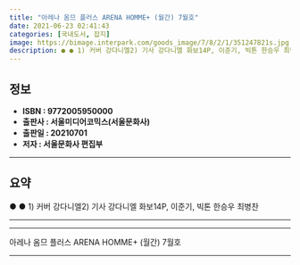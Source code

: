 ```yaml
---
title: "아레나 옴므 플러스 ARENA HOMME+ (월간) 7월호"
date: 2021-06-23 02:41:43
categories: [국내도서, 잡지]
image: https://bimage.interpark.com/goods_image/7/8/2/1/351247821s.jpg
description: ● ● 1) 커버 강다니엘2) 기사 강다니엘 화보14P, 이준기, 빅톤 한승우 최병찬
---
```


## **정보**

- **ISBN : 9772005950000**
- **출판사 : 서울미디어코믹스(서울문화사)**
- **출판일 : 20210701**
- **저자 : 서울문화사 편집부**

------



## **요약**

●  ●  1) 커버 강다니엘2) 기사 강다니엘 화보14P, 이준기, 빅톤 한승우 최병찬

------



------


아레나 옴므 플러스 ARENA HOMME+ (월간) 7월호 

------


